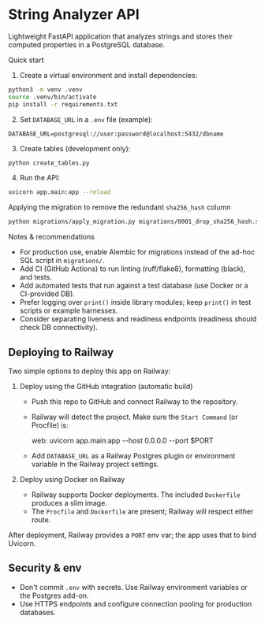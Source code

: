 # String Analyzer API

Lightweight FastAPI application that analyzes strings and stores their computed properties in a PostgreSQL database.

Quick start

1. Create a virtual environment and install dependencies:

```bash
python3 -m venv .venv
source .venv/bin/activate
pip install -r requirements.txt
```

2. Set `DATABASE_URL` in a `.env` file (example):

```
DATABASE_URL=postgresql://user:password@localhost:5432/dbname
```

3. Create tables (development only):

```bash
python create_tables.py
```

4. Run the API:

```bash
uvicorn app.main:app --reload
```

Applying the migration to remove the redundant `sha256_hash` column

```bash
python migrations/apply_migration.py migrations/0001_drop_sha256_hash.sql
```

Notes & recommendations

- For production use, enable Alembic for migrations instead of the ad-hoc SQL script in `migrations/`.
- Add CI (GitHub Actions) to run linting (ruff/flake8), formatting (black), and tests.
- Add automated tests that run against a test database (use Docker or a CI-provided DB).
- Prefer logging over `print()` inside library modules; keep `print()` in test scripts or example harnesses.
- Consider separating liveness and readiness endpoints (readiness should check DB connectivity).

## Deploying to Railway

Two simple options to deploy this app on Railway:

1. Deploy using the GitHub integration (automatic build)

   - Push this repo to GitHub and connect Railway to the repository.
   - Railway will detect the project. Make sure the `Start Command` (or Procfile) is:

     web: uvicorn app.main:app --host 0.0.0.0 --port $PORT

   - Add `DATABASE_URL` as a Railway Postgres plugin or environment variable in the Railway project settings.

2. Deploy using Docker on Railway

   - Railway supports Docker deployments. The included `Dockerfile` produces a slim image.
   - The `Procfile` and `Dockerfile` are present; Railway will respect either route.

After deployment, Railway provides a `PORT` env var; the app uses that to bind Uvicorn.

## Security & env

- Don't commit `.env` with secrets. Use Railway environment variables or the Postgres add-on.
- Use HTTPS endpoints and configure connection pooling for production databases.

